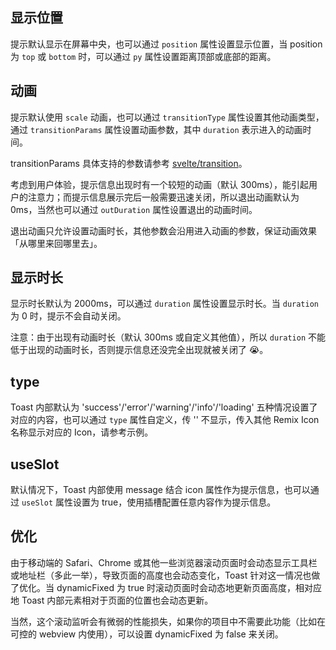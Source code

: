 ## 显示位置

提示默认显示在屏幕中央，也可以通过 `position` 属性设置显示位置，当 position 为 `top` 或 `bottom` 时，可以通过 `py` 属性设置距离顶部或底部的距离。

## 动画

提示默认使用 `scale` 动画，也可以通过 `transitionType` 属性设置其他动画类型，通过 `transitionParams` 属性设置动画参数，其中 `duration` 表示进入的动画时间。

transitionParams 具体支持的参数请参考 [svelte/transition](https://svelte.dev/docs#run-time-svelte-transition)。

考虑到用户体验，提示信息出现时有一个较短的动画（默认 300ms），能引起用户的注意力；而提示信息展示完后一般需要迅速关闭，所以退出动画默认为 0ms，当然也可以通过 `outDuration` 属性设置退出的动画时间。

退出动画只允许设置动画时长，其他参数会沿用进入动画的参数，保证动画效果「从哪里来回哪里去」。

## 显示时长

显示时长默认为 2000ms，可以通过 `duration` 属性设置显示时长。当 `duration` 为 0 时，提示不会自动关闭。

注意：由于出现有动画时长（默认 300ms 或自定义其他值），所以 `duration` 不能低于出现的动画时长，否则提示信息还没完全出现就被关闭了 😭。

## type

Toast 内部默认为 'success'/'error'/'warning'/'info'/'loading' 五种情况设置了对应的内容，也可以通过 `type` 属性自定义，传 '' 不显示，传入其他 Remix Icon 名称显示对应的 Icon，请参考示例。

## useSlot

默认情况下，Toast 内部使用 message 结合 icon 属性作为提示信息，也可以通过 `useSlot` 属性设置为 true，使用插槽配置任意内容作为提示信息。

## 优化

由于移动端的 Safari、Chrome 或其他一些浏览器滚动页面时会动态显示工具栏或地址栏（多此一举），导致页面的高度也会动态变化，Toast 针对这一情况也做了优化。当 dynamicFixed 为 true 时滚动页面时会动态地更新页面高度，相对应地 Toast 内部元素相对于页面的位置也会动态更新。

当然，这个滚动监听会有微弱的性能损失，如果你的项目中不需要此功能（比如在可控的 webview 内使用），可以设置 dynamicFixed 为 false 来关闭。

